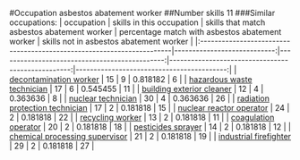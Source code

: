 #Occupation asbestos abatement worker
##Number skills 11
###Similar occupations:
| occupation                                                            |   skills in this occupation |   skills that match asbestos abatement worker |   percentage match with asbestos abatement worker |   skills not in asbestos abatement worker |
|:----------------------------------------------------------------------|----------------------------:|----------------------------------------------:|--------------------------------------------------:|------------------------------------------:|
| [decontamination worker](decontamination_worker.md)                   |                          15 |                                             9 |                                          0.818182 |                                         6 |
| [hazardous waste technician](hazardous_waste_technician.md)           |                          17 |                                             6 |                                          0.545455 |                                        11 |
| [building exterior cleaner](building_exterior_cleaner.md)             |                          12 |                                             4 |                                          0.363636 |                                         8 |
| [nuclear technician](nuclear_technician.md)                           |                          30 |                                             4 |                                          0.363636 |                                        26 |
| [radiation protection technician](radiation_protection_technician.md) |                          17 |                                             2 |                                          0.181818 |                                        15 |
| [nuclear reactor operator](nuclear_reactor_operator.md)               |                          24 |                                             2 |                                          0.181818 |                                        22 |
| [recycling worker](recycling_worker.md)                               |                          13 |                                             2 |                                          0.181818 |                                        11 |
| [coagulation operator](coagulation_operator.md)                       |                          20 |                                             2 |                                          0.181818 |                                        18 |
| [pesticides sprayer](pesticides_sprayer.md)                           |                          14 |                                             2 |                                          0.181818 |                                        12 |
| [chemical processing supervisor](chemical_processing_supervisor.md)   |                          21 |                                             2 |                                          0.181818 |                                        19 |
| [industrial firefighter](industrial_firefighter.md)                   |                          29 |                                             2 |                                          0.181818 |                                        27 |
